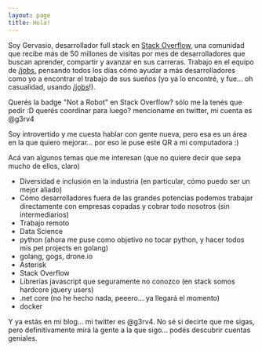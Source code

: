 ```yaml
---
layout: page
title: Hola!
---
```


Soy Gervasio, desarrollador full stack en [Stack Overflow](https://stackoverflow.com), una comunidad que recibe más de 50 millones de visitas por mes de desarrolladores que buscan aprender, compartir y avanzar en sus carreras. Trabajo en el equipo de [/jobs](https://stackoverflow.com/jobs), pensando todos los días cómo ayudar a más desarrolladores como yo a encontrar el trabajo de sus sueños (yo ya lo encontré, y fue... oh casualidad, usando [/jobs](https://stackoverflow.com/jobs)!).

Querés la badge "Not a Robot" en Stack Overflow? sólo me la tenés que pedir :D querés coordinar para luego? mencioname en twitter, mi cuenta es @g3rv4

Soy introvertido y me cuesta hablar con gente nueva, pero esa es un área en la que quiero mejorar... por eso le puse este QR a mi computadora :)

Acá van algunos temas que me interesan (que no quiere decir que sepa mucho de ellos, claro)

* Diversidad e inclusión en la industria (en particular, cómo puedo ser un mejor aliado)
* Cómo desarrolladores fuera de las grandes potencias podemos trabajar directamente con empresas copadas y cobrar todo nosotros (sin intermediarios)
* Trabajo remoto
* Data Science
* python (ahora me puse como objetivo no tocar python, y hacer todos mis pet projects en golang)
* golang, gogs, drone.io
* Asterisk
* Stack Overflow
* Librerías javascript que seguramente no conozco (en stack somos hardcore jquery users)
* .net core (no he hecho nada, peeero... ya llegará el momento)
* docker

Y ya estás en mi blog... mi twitter es @g3rv4. No sé si decirte que me sigas, pero definitivamente mirá la gente a la que sigo... podés descubrir cuentas geniales.
